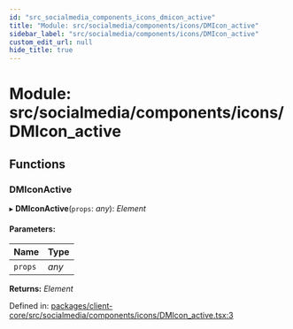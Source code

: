 ```yaml
---
id: "src_socialmedia_components_icons_dmicon_active"
title: "Module: src/socialmedia/components/icons/DMIcon_active"
sidebar_label: "src/socialmedia/components/icons/DMIcon_active"
custom_edit_url: null
hide_title: true
---
```


# Module: src/socialmedia/components/icons/DMIcon\_active

## Functions

### DMIconActive

▸ **DMIconActive**(`props`: *any*): *Element*

#### Parameters:

| Name | Type |
| :------ | :------ |
| `props` | *any* |

**Returns:** *Element*

Defined in: [packages/client-core/src/socialmedia/components/icons/DMIcon_active.tsx:3](https://github.com/xr3ngine/xr3ngine/blob/7e8e151f1/packages/client-core/src/socialmedia/components/icons/DMIcon_active.tsx#L3)
